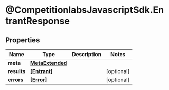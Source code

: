 # @CompetitionlabsJavascriptSdk.EntrantResponse

## Properties

Name | Type | Description | Notes
------------ | ------------- | ------------- | -------------
**meta** | [**MetaExtended**](MetaExtended.md) |  | 
**results** | [**[Entrant]**](Entrant.md) |  | [optional] 
**errors** | [**[Error]**](Error.md) |  | [optional] 


